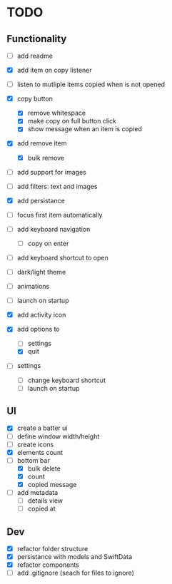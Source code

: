 # TODO

## Functionality

- [ ] add readme
- [x] add item on copy listener
- [ ] listen to mutliple items copied when is not opened
- [x] copy button
    - [x] remove whitespace
    - [x] make copy on full button click
    - [x] show message when an item is copied
- [x] add remove item
    - [x] bulk remove
- [ ] add support for images
- [ ] add filters: text and images
- [x] add persistance
- [ ] focus first item automatically
- [ ] add keyboard navigation
    - [ ] copy on enter
- [ ] add keyboard shortcut to open
- [ ] dark/light theme
- [ ] animations
- [ ] launch on startup

- [x] add activity icon
- [x] add options to
    - [ ] settings
    - [x] quit 
- [ ] settings
    - [ ] change keyboard shortcut
    - [ ] launch on startup

## UI

- [x] create a batter ui
- [ ] define window width/height
- [ ] create icons
- [x] elements count
- [ ] bottom bar
    - [x] bulk delete
    - [x] count
    - [x] copied message
- [ ] add metadata
    - [ ] details view
    - [ ] copied at

## Dev

- [x] refactor folder structure
- [x] persistance with models and SwiftData
- [x] refactor components
- [ ] add .gitignore (seach for files to ignore)
